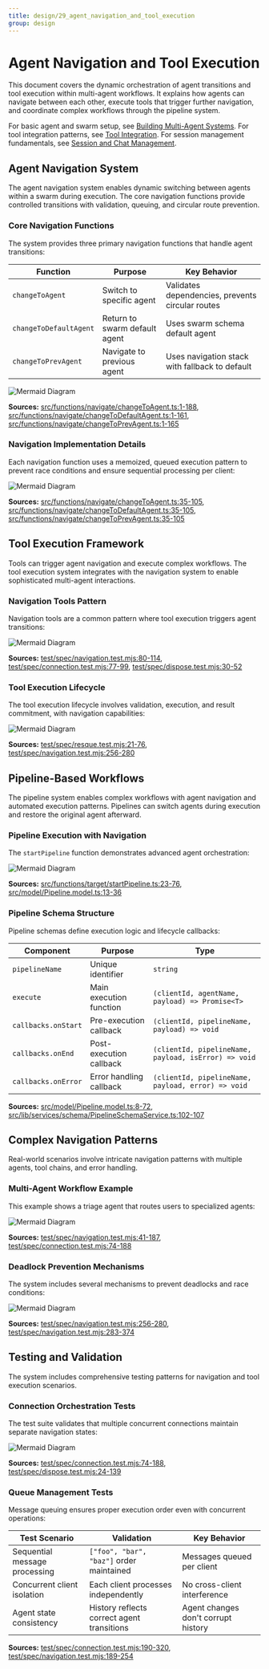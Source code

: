 ```yaml
---
title: design/29_agent_navigation_and_tool_execution
group: design
---
```


# Agent Navigation and Tool Execution

This document covers the dynamic orchestration of agent transitions and tool execution within multi-agent workflows. It explains how agents can navigate between each other, execute tools that trigger further navigation, and coordinate complex workflows through the pipeline system.

For basic agent and swarm setup, see [Building Multi-Agent Systems](#5.1). For tool integration patterns, see [Tool Integration](#5.2). For session management fundamentals, see [Session and Chat Management](#2.3).

## Agent Navigation System

The agent navigation system enables dynamic switching between agents within a swarm during execution. The core navigation functions provide controlled transitions with validation, queuing, and circular route prevention.

### Core Navigation Functions

The system provides three primary navigation functions that handle agent transitions:

| Function | Purpose | Key Behavior |
|----------|---------|--------------|
| `changeToAgent` | Switch to specific agent | Validates dependencies, prevents circular routes |
| `changeToDefaultAgent` | Return to swarm default agent | Uses swarm schema default agent |
| `changeToPrevAgent` | Navigate to previous agent | Uses navigation stack with fallback to default |

![Mermaid Diagram](./diagrams\29_Agent_Navigation_and_Tool_Execution_0.svg)

**Sources:** [src/functions/navigate/changeToAgent.ts:1-188](), [src/functions/navigate/changeToDefaultAgent.ts:1-161](), [src/functions/navigate/changeToPrevAgent.ts:1-165]()

### Navigation Implementation Details

Each navigation function uses a memoized, queued execution pattern to prevent race conditions and ensure sequential processing per client:

![Mermaid Diagram](./diagrams\29_Agent_Navigation_and_Tool_Execution_1.svg)

**Sources:** [src/functions/navigate/changeToAgent.ts:35-105](), [src/functions/navigate/changeToDefaultAgent.ts:35-105](), [src/functions/navigate/changeToPrevAgent.ts:35-105]()

## Tool Execution Framework

Tools can trigger agent navigation and execute complex workflows. The tool execution system integrates with the navigation system to enable sophisticated multi-agent interactions.

### Navigation Tools Pattern

Navigation tools are a common pattern where tool execution triggers agent transitions:

![Mermaid Diagram](./diagrams\29_Agent_Navigation_and_Tool_Execution_2.svg)

**Sources:** [test/spec/navigation.test.mjs:80-114](), [test/spec/connection.test.mjs:77-99](), [test/spec/dispose.test.mjs:30-52]()

### Tool Execution Lifecycle

The tool execution lifecycle involves validation, execution, and result commitment, with navigation capabilities:

![Mermaid Diagram](./diagrams\29_Agent_Navigation_and_Tool_Execution_3.svg)

**Sources:** [test/spec/resque.test.mjs:21-76](), [test/spec/navigation.test.mjs:256-280]()

## Pipeline-Based Workflows

The pipeline system enables complex workflows with agent navigation and automated execution patterns. Pipelines can switch agents during execution and restore the original agent afterward.

### Pipeline Execution with Navigation

The `startPipeline` function demonstrates advanced agent orchestration:

![Mermaid Diagram](./diagrams\29_Agent_Navigation_and_Tool_Execution_4.svg)

**Sources:** [src/functions/target/startPipeline.ts:23-76](), [src/model/Pipeline.model.ts:13-36]()

### Pipeline Schema Structure

Pipeline schemas define execution logic and lifecycle callbacks:

| Component | Purpose | Type |
|-----------|---------|------|
| `pipelineName` | Unique identifier | `string` |
| `execute` | Main execution function | `(clientId, agentName, payload) => Promise<T>` |
| `callbacks.onStart` | Pre-execution callback | `(clientId, pipelineName, payload) => void` |
| `callbacks.onEnd` | Post-execution callback | `(clientId, pipelineName, payload, isError) => void` |
| `callbacks.onError` | Error handling callback | `(clientId, pipelineName, payload, error) => void` |

**Sources:** [src/model/Pipeline.model.ts:8-72](), [src/lib/services/schema/PipelineSchemaService.ts:102-107]()

## Complex Navigation Patterns

Real-world scenarios involve intricate navigation patterns with multiple agents, tool chains, and error handling.

### Multi-Agent Workflow Example

This example shows a triage agent that routes users to specialized agents:

![Mermaid Diagram](./diagrams\29_Agent_Navigation_and_Tool_Execution_5.svg)

**Sources:** [test/spec/navigation.test.mjs:41-187](), [test/spec/connection.test.mjs:74-188]()

### Deadlock Prevention Mechanisms

The system includes several mechanisms to prevent deadlocks and race conditions:

![Mermaid Diagram](./diagrams\29_Agent_Navigation_and_Tool_Execution_6.svg)

**Sources:** [test/spec/navigation.test.mjs:256-280](), [test/spec/navigation.test.mjs:283-374]()

## Testing and Validation

The system includes comprehensive testing patterns for navigation and tool execution scenarios.

### Connection Orchestration Tests

The test suite validates that multiple concurrent connections maintain separate navigation states:

![Mermaid Diagram](./diagrams\29_Agent_Navigation_and_Tool_Execution_7.svg)

**Sources:** [test/spec/connection.test.mjs:74-188](), [test/spec/dispose.test.mjs:24-139]()

### Queue Management Tests

Message queuing ensures proper execution order even with concurrent operations:

| Test Scenario | Validation | Key Behavior |
|---------------|------------|--------------|
| Sequential message processing | `["foo", "bar", "baz"]` order maintained | Messages queued per client |
| Concurrent client isolation | Each client processes independently | No cross-client interference |
| Agent state consistency | History reflects correct agent transitions | Agent changes don't corrupt history |

**Sources:** [test/spec/connection.test.mjs:190-320](), [test/spec/navigation.test.mjs:189-254]()